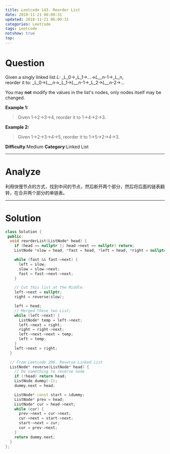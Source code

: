 ```yaml
---
title: Leetcode 143. Reorder List
date: 2018-11-21 06:09:31
updated: 2018-11-21 06:09:31
categories: Leetcode
tags: Leetcode
notshow: true
top:
---
```


# Question

Given a singly linked list  _L_:  _L_0→_L_1→…→_L__n_-1→_L_n,  
reorder it to:  _L_0→_L__n_→_L_1→_L__n_-1→_L_2→_L__n_-2→…

You may  **not**  modify the values in the list's nodes, only nodes itself may be changed.

**Example 1:**

> Given 1->2->3->4, reorder it to 1->4->2->3.

**Example 2:**

> Given 1->2->3->4->5, reorder it to 1->5->2->4->3.

**Difficulty**:Medium
**Category**:Linked List

<!-- more -->

------------

# Analyze

利用快慢节点的方式，找到中间的节点，然后断开两个部分，然后将后面的链表翻转，在合并两个部分的单链表。

------------

# Solution

```cpp
class Solution {
 public:
  void reorderList(ListNode* head) {
    if (head == nullptr || head->next == nullptr) return;
    ListNode *slow = head, *fast = head, *left = head, *right = nullptr;

    while (fast && fast->next) {
      left = slow;
      slow = slow->next;
      fast = fast->next->next;
    }

    // Cut this list at the Middle.
    left->next = nullptr;
    right = reverse(slow);

    left = head;
    // Merged these two List;
    while (left->next) {
      ListNode* temp = left->next;
      left->next = right;
      right = right->next;
      left->next->next = temp;
      left = temp;
    }
    left->next = right;
  }

  // From Leetcode 206. Reverse Linked List
  ListNode* reverse(ListNode* head) {
    // Do something to reverse node
    if (!head) return head;
    ListNode dummy(-1);
    dummy.next = head;

    ListNode* const start = &dummy;
    ListNode* prev = head;
    ListNode* cur = head->next;
    while (cur) {
      prev->next = cur->next;
      cur->next = start->next;
      start->next = cur;
      cur = prev->next;
    }
    return dummy.next;
  }
};
```